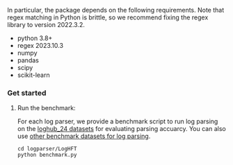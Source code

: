 In particular, the package depends on the following requirements. Note that regex matching in Python is brittle, so we recommend fixing the regex library to version 2022.3.2.

+ python 3.8+
+ regex 2023.10.3
+ numpy
+ pandas
+ scipy
+ scikit-learn


### Get started

1. Run the benchmark:
  
    For each log parser, we provide a benchmark script to run log parsing on the [loghub_24 datasets](https://github.com/logpai/logparser/tree/main/data#loghub_2k) for evaluating parsing accuarcy. You can also use [other benchmark datasets for log parsing](https://github.com/logpai/logparser/tree/main/data#datasets).

    ```
    cd logparser/LogHFT
    python benchmark.py
    ```
